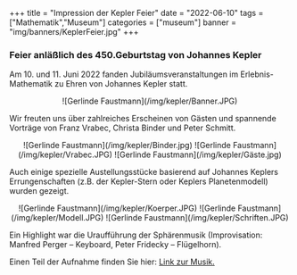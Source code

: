 +++
title = "Impression der Kepler Feier"
date = "2022-06-10"
tags = ["Mathematik","Museum"]
categories = ["museum"]
banner = "img/banners/KeplerFeier.jpg"
+++

<h3>Feier anläßlich des 450.Geburtstag von Johannes Kepler</h3>

<p>
Am 10. und 11. Juni 2022 fanden Jubiläumsveranstaltungen im
Erlebnis-Mathematik zu Ehren von Johannes Kepler statt. <br>
</p>

<center>
![Gerlinde Faustmann](/img/kepler/Banner.JPG)
</center>

Wir freuten uns über zahlreiches Erscheinen von Gästen und spannende Vorträge von Franz Vrabec, Christa Binder und Peter Schmitt.

<center>
![Gerlinde Faustmann](/img/kepler/Binder.jpg)
![Gerlinde Faustmann](/img/kepler/Vrabec.JPG)
![Gerlinde Faustmann](/img/kepler/Gäste.jpg)
</center>

Auch einige spezielle Austellungsstücke basierend auf Johannes Keplers Errungenschaften (z.B. der Kepler-Stern oder Keplers Planetenmodell) wurden gezeigt.

<center>
![Gerlinde Faustmann](/img/kepler/Koerper.JPG)
![Gerlinde Faustmann](/img/kepler/Modell.JPG)
![Gerlinde Faustmann](/img/kepler/Schriften.JPG)
</center>

Ein Highlight war die Uraufführung der Sphärenmusik (Improvisation: Manfred Perger – Keyboard, Peter Fridecky – Flügelhorn).

Einen Teil der Aufnahme finden Sie hier:
<a href="/img/kepler/Kepler-Musikdarbietung.mp3">Link zur Musik.</a>
